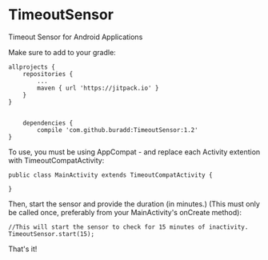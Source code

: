 # TimeoutSensor
Timeout Sensor for Android Applications

Make sure to add to your gradle:

	allprojects {
		repositories {
			...
			maven { url 'https://jitpack.io' }
		}
	}
    
    
    	dependencies {
	        compile 'com.github.buradd:TimeoutSensor:1.2'
	}





To use, you must be using AppCompat - and replace each Activity extention with TimeoutCompatActivity:
    
    public class MainActivity extends TimeoutCompatActivity {
    
    }


Then, start the sensor and provide the duration (in minutes.) (This must only be called once, preferably from your MainActivity's onCreate method):

    //This will start the sensor to check for 15 minutes of inactivity.
    TimeoutSensor.start(15);
   
   
That's it!
